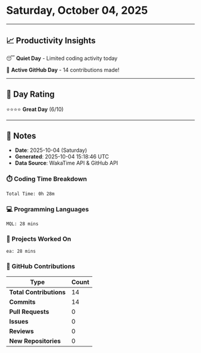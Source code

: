 # Saturday, October 04, 2025

---

## 📈 Productivity Insights

😴 **Quiet Day** - Limited coding activity today

🚀 **Active GitHub Day** - 14 contributions made!

---

## 🎯 Day Rating

⭐⭐⭐⭐ **Great Day** (6/10)

---

## 📝 Notes

- **Date**: 2025-10-04 (Saturday)
- **Generated**: 2025-10-04 15:18:46 UTC
- **Data Source**: WakaTime API & GitHub API


### ⏱️ Coding Time Breakdown

```
Total Time: 0h 28m
```

### 💻 Programming Languages

```
MQL: 28 mins
```

### 📂 Projects Worked On

```
ea: 28 mins

```


### 🐙 GitHub Contributions

| Type | Count |
|------|-------|
| **Total Contributions** | 14 |
| **Commits** | 14 |
| **Pull Requests** | 0 |
| **Issues** | 0 |
| **Reviews** | 0 |
| **New Repositories** | 0 |

